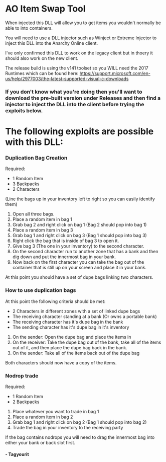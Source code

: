 # AO Item Swap Tool

When injected this DLL will allow you to get items you wouldn't normally be able to into containers. 

You will need to use a DLL injector such as Winject or Extreme Injector to inject this DLL into the Anarchy Online client.

I've only confirmed this DLL to work on the legacy client but in thoery it should also work on the new client.

The release build is using the v141 toolset so you WILL need the 2017 Runtimes which can be found here: https://support.microsoft.com/en-us/help/2977003/the-latest-supported-visual-c-downloads

### If you don't know what you're doing then you'll want to download the pre-built version under Releases and then find a injector to inject the DLL into the client before trying the exploits below.

# The following exploits are possible with this DLL:


### Duplication Bag Creation
Required: 

* 1 Random Item
* 3 Backpacks
* 2 Characters

(Line the bags up in your inventory left to right so you can easily identify them)
1. Open all three bags.
2. Place a random item in bag 1
3. Grab bag 2 and right click on bag 1 (Bag 2 should pop into bag 1)
4. Place a random item in bag 3
5. Grab bag 1 and right click on bag 3 (Bag 1 should pop into bag 3)
6. Right click the bag that is inside of bag 3 to open it.
7. Give bag 3 (The one in your inventory) to the second character.
8. On the second character run to another zone that has a bank and then dig down and put the innermost bag in your bank.
9. Now back on the first character you can take the bag out of the container that is still up on your screen and place it in your bank.

At this point you should have a set of dupe bags linking two characters.

### How to use duplication bags
At this point the following criteria should be met:
* 2 Characters in different zones with a set of linked dupe bags
* The receiving character standing at a bank (Or owns a portable bank)
* The receiving character has it's dupe bag in the bank
* The sending character has it's dupe bag in it's inventory

1. On the sender: Open the dupe bag and place the items in
2. On the receiver: Take the dupe bag out of the bank, take all of the items out of it, and then place the dupe bag back in the bank.
3. On the sender: Take all of the items back out of the dupe bag

Both characters should now have a copy of the items.

### Nodrop trade
Required: 

* 1 Random Item
* 2 Backpacks
 
1. Place whatever you want to trade in bag 1
2. Place a random item in bag 2
3. Grab bag 1 and right click on bag 2 (Bag 1 should pop into bag 2)
4. Trade the bag in your inventory to the receiving party

If the bag contains nodrops you will need to drag the innermost bag into either your bank or back slot first.

#### - Tagyourit
